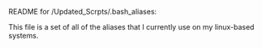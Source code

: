 README for /Updated_Scrpts/.bash_aliases:

This file is a set of all of the aliases that I currently
use on my linux-based systems. 
